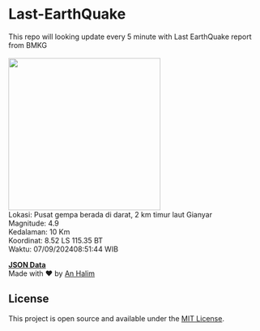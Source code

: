 # Last-EarthQuake
This repo will looking update every 5 minute with Last EarthQuake report from BMKG
<br>
<br>
<img src="https://static.bmkg.go.id/20240907085144.mmi.jpg" width="300"/>
<br>
Lokasi: Pusat gempa berada di darat, 2 km timur laut Gianyar <br>
Magnitude: 4.9 <br>
Kedalaman: 10 Km <br>
Koordinat: 8.52 LS 115.35 BT <br>
Waktu: 07/09/202408:51:44 WIB <br>

<a href="./data/data.json">**JSON Data**</a>
<br>
Made with ❤️ by <a href="https://github.com/an-halim">An Halim</a>
## License

This project is open source and available under the [MIT License](LICENSE).
